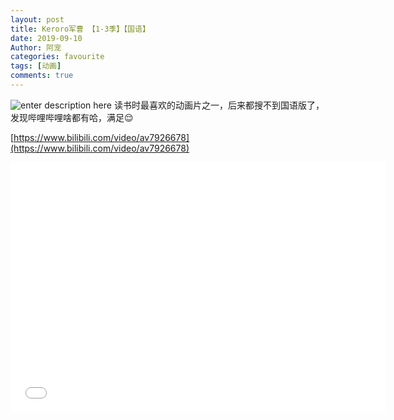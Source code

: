 ```yaml
---
layout: post
title: Keroro军曹 【1-3季】【国语】
date: 2019-09-10
Author: 阿宠
categories: favourite
tags: [动画]
comments: true
--- 
```

![enter description here](https://i.loli.net/2019/09/21/rwxQJ3oWyVqi5BF.jpg)
读书时最喜欢的动画片之一，后来都搜不到国语版了，   
发现哔哩哔哩啥都有哈，满足😌  
<!-- more -->

[https://www.bilibili.com/video/av7926678](https://www.bilibili.com/video/av7926678)

<iframe height="400" width="600" src="//player.bilibili.com/player.html?aid=7926678&cid=13014565&page=1" scrolling="no" border="0" frameborder="no" framespacing="0" allowfullscreen="true"> </iframe>
